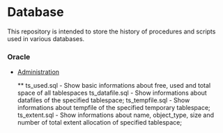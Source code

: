 # Database 
This repository is intended to store the history of procedures and scripts used in various databases.

### Oracle
* [Administration](https://github.com/ralfsilvadba/Database/tree/master/Oracle/Administration)

  ** ts_used.sql - Show basic informations about free, used and total space of all tablespaces
ts_datafile.sql - Show informations about datafiles of the specified tablespace;
ts_tempfile.sql - Show informations about tempfile of the specified temporary tablespace;
ts_extent.sql  - Show informations about name, object_type, size and number of total extent allocation of specified tablespace;


